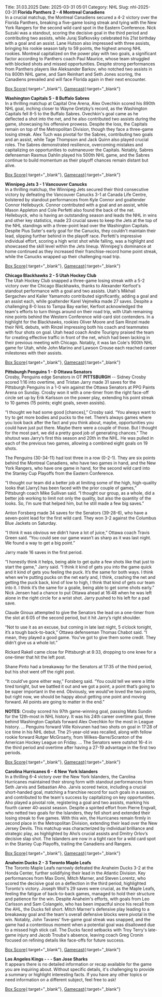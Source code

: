 Title: 31.03.2025
Date: 2025-03-31 05:01
Category: NHL 
Slug: nhl-2025-03-31 
**Florida Panthers 2 - 4 Montreal Canadiens**  
In a crucial matchup, the Montreal Canadiens secured a 4-2 victory over the Florida Panthers, breaking a five-game losing streak and tying with the New York Rangers for the second wild card spot in the Eastern Conference. Nick Suzuki was a standout, scoring the decisive goal in the third period and contributing two assists, while Juraj Slafkovsky celebrated his 21st birthday with a goal and an assist. Lane Hutson also impressed with three assists, bringing his rookie season tally to 59 points, the highest among NHL rookies. Montreal capitalized on the power play with two goals, a significant factor according to Panthers coach Paul Maurice, whose team struggled with blocked shots and missed opportunities. Despite strong performances from Panthers players like Aleksander Barkov, who notched two assists in his 800th NHL game, and Sam Reinhart and Seth Jones scoring, the Canadiens prevailed and will face Florida again in their next encounter. 

[Box Score](/gamecenter/mtl-vs-fla/2025/03/30/2024021170){:target="_blank"}, [Gamecast](https://www.nhl.com/news/montreal-canadiens-florida-panthers-game-recap-march-30){:target="_blank"}<br>

**Washington Capitals 5 - 8 Buffalo Sabres**  
In a thrilling matchup at Capital One Arena, Alex Ovechkin scored his 890th NHL goal, inching closer to Wayne Gretzky’s record, as the Washington Capitals fell 8-5 to the Buffalo Sabres. Ovechkin's goal came as he deflected a shot into the net, and he also contributed two assists during the game, showcasing his offensive prowess. Despite the loss, the Capitals remain on top of the Metropolitan Division, though they face a three-game losing streak. Alex Tuch was pivotal for the Sabres, contributing two goals and an assist, while Tage Thompson and Jack Quinn also played crucial roles. The Sabres demonstrated resilience, overcoming mistakes and capitalizing on opportunities to outmaneuver the Capitals. Notably, Sabres defenseman Rasmus Dahlin played his 500th NHL game, and the Sabres continue to build momentum as their playoff chances remain distant but alive. 

[Box Score](/gamecenter/buf-vs-wsh/2025/03/30/2024021171){:target="_blank"}, [Gamecast](https://www.nhl.com/news/buffalo-sabres-washington-capitals-game-recap-march-30){:target="_blank"}<br>

**Winnipeg Jets 3 - 1 Vancouver Canucks**  
In a thrilling matchup, the Winnipeg Jets secured their third consecutive victory by defeating the Vancouver Canucks 3-1 at Canada Life Centre, bolstered by standout performances from Kyle Connor and goaltender Connor Hellebuyck. Connor contributed with a goal and an assist, while Mason Appleton and Cole Perfetti also found the back of the net. Hellebuyck, who is having an outstanding season and leads the NHL in wins and other key statistics, made 23 crucial saves to keep the Jets at the top of the NHL standings with a three-point lead over the Washington Capitals. Despite Pius Suter's early goal for the Canucks, they couldn't maintain their lead, slipping further behind in the playoff race. Perfetti's impressive individual effort, scoring a high wrist shot while falling, was a highlight and showcased the skill level within the Jets lineup. Winnipeg's dominance at home continued as they increased their franchise-record home point streak, while the Canucks wrapped up their challenging road trip. 

[Box Score](/gamecenter/van-vs-wpg/2025/03/30/2024021172){:target="_blank"}, [Gamecast](https://www.nhl.com/news/vancouver-canucks-winnipeg-jets-game-recap-march-30){:target="_blank"}<br>

**Chicago Blackhawks 2 - 5 Utah Hockey Club**  
The Utah Hockey Club snapped a three-game losing streak with a 5-2 victory over the Chicago Blackhawks, thanks to Alexander Kerfoot's standout performance with a goal and two assists. Utah's Mikhail Sergachev and Kailer Yamamoto contributed significantly, adding a goal and an assist each, while goaltender Karel Vejmelka made 27 saves. Despite a challenging 8-0 loss to Tampa Bay earlier, Kerfoot acknowledged the team's efforts to turn things around on their road trip, with Utah remaining nine points behind the Western Conference wild-card slot contenders. In a highlight for the Blackhawks, rookies Oliver Moore and Sam Rinzel made their NHL debuts, with Rinzel impressing both his coach and teammates with four shots on goal. Utah head coach Andre Tourigny praised the team for creating effective traffic in front of the net, which had been lacking in their previous meeting with Chicago. Notably, it was Ian Cole's 900th NHL game for Utah, while John Marino and Lawson Crouse each reached career milestones with their assists. 

[Box Score](/gamecenter/uta-vs-chi/2025/03/30/2024021173){:target="_blank"}, [Gamecast](https://www.nhl.com/news/utah-hockey-club-chicago-blackhawks-game-recap-march-30){:target="_blank"}<br>

**Pittsburgh Penguins 1 - 0 Ottawa Senators**  
Crosby, Penguins edge Senators in OT
 **PITTSBURGH** \-\- <forge-entity title="Sidney Crosby" slug="sidney-crosby-8471675" code="player">Sidney Crosby</forge-entity> scored 1:16 into overtime, and <forge-entity title="Tristan Jarry" slug="tristan-jarry-8477465" code="player">Tristan Jarry</forge-entity> made 31 saves for the Pittsburgh Penguins in a 1-0 win against the Ottawa Senators at PPG Paints Arena on Sunday. 
Crosby won it with a one-timer from the right face-off circle set up by <forge-entity title="Erik Karlsson" slug="erik-karlsson-8474578" code="player">Erik Karlsson</forge-entity> on the power play, extending his point streak to 10 games (15 points; eight goals, seven assists).

“I thought we had some good \[chances\],” Crosby said. “You always want to try to get more bodies and pucks to the net. There’s always games where you look back after the fact and you think about, maybe, opportunities you could have just put there. Maybe there were a couple of those. But I thought for the most part, we did a pretty good job of generating chances.” 
The shutout was Jarry’s first this season and 20th in the NHL. He was pulled in each of the previous two games, allowing a combined eight goals on 19 shots.

The Penguins (30-34-11) had lost three in a row (0-2-1). They are six points behind the Montreal Canadiens, who have two games in hand, and the New York Rangers, who have one game in hand, for the second wild card into the Stanley Cup Playoffs from the Eastern Conference.

“I thought our team did a better job at limiting some of the high, high-quality looks that \[Jarry\] has been faced with the prior couple of games,” Pittsburgh coach Mike Sullivan said. “I thought our group, as a whole, did a better job working to limit not only the quality, but also the quantity of the looks. So, I’m sure that helped him, but he still made a few big saves.”

<forge-entity title="Anton Forsberg" slug="anton-forsberg-8476341" code="player">Anton Forsberg</forge-entity> made 34 saves for the Senators (39-28-6), who have a seven-point lead for the first wild card. They won 3-2 against the Columbus Blue Jackets on Saturday.

“I think it was obvious we didn’t have a lot of juice,” Ottawa coach Travis Green said. “You could see our game wasn’t as sharp as it was last night. We found a way to get a big point.”

Jarry made 16 saves in the first period.

“I honestly think it helps, being able to get quite a few shots like that just to start the game,” Jarry said. “I think it kind of gets you into the game quick and it kind of gets you feeling the puck. It’s the same for both ways. I think when we’re putting pucks on the net early and, I think, crashing the net and getting the puck back, kind of low to high, I think that kind of gets our team into it. I think it’s the same for a goalie, being able to get some shots early.” 
<forge-entity title="Nick Jensen" slug="nick-jensen-8475324" code="player">Nick Jensen</forge-entity> had a chance to put Ottawa ahead at 16:48 when he was left alone in the right circle for a wrist shot. Jarry pushed to his left for a pad save.

<forge-entity title="Claude Giroux" slug="claude-giroux-8473512" code="player">Claude Giroux</forge-entity> attempted to give the Senators the lead on a one-timer from the slot at 6:05 of the second period, but it hit Jarry’s right shoulder.

“Not to use it as an excuse, but coming in late last night, 5 o’clock tonight, it’s a tough back-to-back,” Ottawa defenseman <forge-entity title="Thomas Chabot" slug="thomas-chabot-8478469" code="player">Thomas Chabot</forge-entity> said. “I mean, they played a good game. You’ve got to give them some credit. They didn’t give us a whole lot.”

<forge-entity title="Rickard Rakell" slug="rickard-rakell-8476483" code="player">Rickard Rakell</forge-entity> came close for Pittsburgh at 8:33, dropping to one knee for a one-timer that hit the left post.

<forge-entity title="Shane Pinto" slug="shane-pinto-8481596" code="player">Shane Pinto</forge-entity> had a breakaway for the Senators at 17:35 of the third period, but his shot went off the right post.

“It could’ve gone either way,” Forsberg said. “You could tell we were a little tired tonight, but we battled it out and we got a point, a point that’s going to be super important in the end. Obviously, we would’ve loved the two points, but right now, we should be happy about getting one point and moving forward. All points are going to matter in the end.”

**NOTES**: Crosby scored his 97th game-winning goal, passing <forge-entity title="Mats Sundin" slug="mats-sundin-8451774" code="player">Mats Sundin</forge-entity> for the 12th-most in NHL history. It was his 24th career overtime goal, three behind Washington Capitals forward <forge-entity title="Alex Ovechkin" slug="alex-ovechkin-8471214" code="player">Alex Ovechkin</forge-entity> for the most in League history. ... Penguins forward <forge-entity title="Ville Koivunen" slug="ville-koivunen-8482758" code="player">Ville Koivunen</forge-entity> had two shots on goal in 17:28 of ice time in his NHL debut. The 21-year-old was recalled, along with fellow rookie forward Rutger McGroarty, from Wilkes-Barre/Scranton of the American Hockey League on Friday. ... The Senators were outshot 16-4 in the third period and overtime after having a 27-19 advantage in the first two periods. 

[Box Score](/gamecenter/ott-vs-pit/2025/03/30/2024021174){:target="_blank"}, [Gamecast](https://www.nhl.com/news/ottawa-senators-pittsburgh-penguins-game-recap-march-30){:target="_blank"}<br>

**Carolina Hurricanes 6 - 4 New York Islanders**  
In a thrilling 6-4 victory over the New York Islanders, the Carolina Hurricanes maintained their strong form with standout performances from Seth Jarvis and Sebastian Aho. Jarvis scored twice, including a crucial short-handed goal, matching a franchise record for such goals in a season, and contributed to the team's success by capitalizing on key opportunities. Aho played a pivotal role, registering a goal and two assists, marking his fourth career 40-assist season. Despite a spirited effort from Pierre Engvall, who netted two goals for the Islanders, they fell short and extended their losing streak to five games. With this win, the Hurricanes remain firmly in second place in the Metropolitan Division, extending their lead over the New Jersey Devils. This matchup was characterized by individual brilliance and strategic play, as highlighted by Aho’s crucial assists and Dmitry Orlov’s decisive slap shot. The Islanders are now in a tight race for a wild card spot in the Stanley Cup Playoffs, trailing the Canadiens and Rangers. 

[Box Score](/gamecenter/nyi-vs-car/2025/03/30/2024021175){:target="_blank"}, [Gamecast](https://www.nhl.com/news/new-york-islanders-carolina-hurricanes-game-recap-march-30){:target="_blank"}<br>

**Anaheim Ducks 2 - 3 Toronto Maple Leafs**  
The Toronto Maple Leafs narrowly defeated the Anaheim Ducks 3-2 at the Honda Center, further solidifying their lead in the Atlantic Division. Key performances from Max Domi, Mitch Marner, and Steven Lorentz, who scored the decisive goal on a deflection in the third period, highlighted Toronto's victory. Joseph Woll's 29 saves were crucial, as the Maple Leafs, feeling the fatigue of back-to-back games, managed to hold their structure and patience for the win. Despite Anaheim's efforts, with goals from Leo Carlsson and Sam Colangelo, who has been impactful since his recall from the AHL, the Ducks fell short. Mitch Marner's defensive play leading to a breakaway goal and the team's overall defensive blocks were pivotal in the win. Notably, John Tavares' five-game goal streak was snapped, and the game had a contentious moment when a potential goal was disallowed due to a missed high stick call. The Ducks faced setbacks with Troy Terry's late-game injury and Jacob Trouba's absence, leaving coach Greg Cronin focused on refining details like face-offs for future success. 

[Box Score](/gamecenter/tor-vs-ana/2025/03/30/2024021176){:target="_blank"}, [Gamecast](https://www.nhl.com/news/toronto-maple-leafs-anaheim-ducks-game-recap-march-30){:target="_blank"}<br>

**Los Angeles Kings - - - San Jose Sharks**  
It appears there is no detailed information or recap available for the game you are inquiring about. Without specific details, it's challenging to provide a summary or highlight interesting facts. If you have any other topics or need information on a different subject, feel free to ask! 

[Box Score](/gamecenter/sjs-vs-lak/2025/03/30/2024021177){:target="_blank"}, [Gamecast](https://www.nhl.com/news/san-jose-sharks-los-angeles-kings-game-recap-march-30){:target="_blank"}<br>

